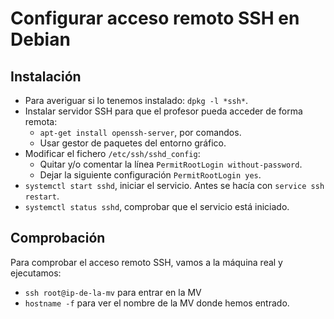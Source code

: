 
# Configurar acceso remoto SSH en Debian

## Instalación

* Para averiguar si lo tenemos instalado: `dpkg -l *ssh*`.
* Instalar servidor SSH para que el profesor pueda acceder de forma remota:
    * `apt-get install openssh-server`, por comandos.
    * Usar gestor de paquetes del entorno gráfico.
* Modificar el fichero `/etc/ssh/sshd_config`:
     * Quitar y/o comentar la línea `PermitRootLogin without-password`.
     * Dejar la siguiente configuración `PermitRootLogin yes`.
* `systemctl start sshd`, iniciar el servicio. Antes se hacía con `service ssh restart`.
* `systemctl status sshd`, comprobar que el servicio está iniciado.    

## Comprobación

Para comprobar el acceso remoto SSH, vamos a la máquina real y ejecutamos:
* `ssh root@ip-de-la-mv` para entrar en la MV
* `hostname -f` para ver el nombre de la MV donde hemos entrado.
